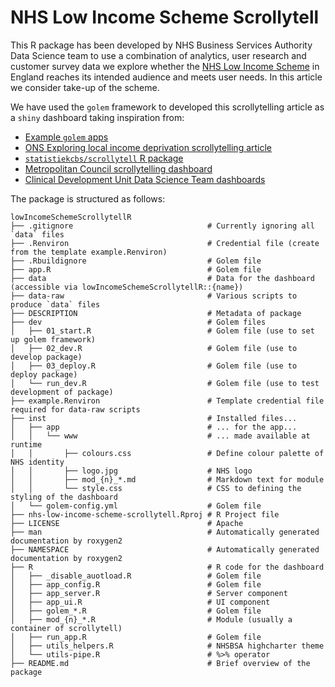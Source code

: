 # NHS Low Income Scheme Scrollytell

This R package has been developed by NHS Business Services Authority Data Science team to use a combination of analytics, user research and customer survey data we explore whether the [NHS Low Income Scheme](https://www.nhsbsa.nhs.uk/nhs-low-income-scheme) in England reaches its intended audience and meets user needs. In this article we consider take-up of the scheme.

We have used the `golem` framework to developed this scrollytelling article as a `shiny` dashboard taking inspiration from:

* [Example `golem` apps](https://github.com/ThinkR-open/golem)
* [ONS Exploring local income deprivation scrollytelling article](https://www.ons.gov.uk/visualisations/dvc1371/#/E07000223)
* [`statistiekcbs/scrollytell` R package](https://github.com/statistiekcbs/scrollytell)
* [Metropolitan Council scrollytelling dashboard](https://github.com/Metropolitan-Council/service.allocation.viz)
* [Clinical Development Unit Data Science Team dashboards](https://github.com/CDU-data-science-team)

The package is structured as follows:

```
lowIncomeSchemeScrollytellR
├── .gitignore                              # Currently ignoring all `data` files
├── .Renviron                               # Credential file (create from the template example.Renviron)
├── .Rbuildignore                           # Golem file
├── app.R                                   # Golem file
├── data                                    # Data for the dashboard (accessible via lowIncomeSchemeScrollytellR::{name})
├── data-raw                                # Various scripts to produce `data` files
├── DESCRIPTION                             # Metadata of package
├── dev                                     # Golem files
│   ├── 01_start.R                          # Golem file (use to set up golem framework)
│   ├── 02_dev.R                            # Golem file (use to develop package)
│   ├── 03_deploy.R                         # Golem file (use to deploy package)
│   └── run_dev.R                           # Golem file (use to test development of package)
├── example.Renviron                        # Template credential file required for data-raw scripts
├── inst                                    # Installed files...
│   ├── app                                 # ... for the app...
│   │   └── www                             # ... made available at runtime
│   │       ├── colours.css                 # Define colour palette of NHS identity
│   │       ├── logo.jpg                    # NHS logo
│   │       ├── mod_{n}_*.md                # Markdown text for module
│   │       └── style.css                   # CSS to defining the styling of the dashboard
│   └── golem-config.yml                    # Golem file
├── nhs-low-income-scheme-scrollytell.Rproj # R Project file
├── LICENSE                                 # Apache
├── man                                     # Automatically generated documentation by roxygen2
├── NAMESPACE                               # Automatically generated documentation by roxygen2
├── R                                       # R code for the dashboard
│   ├── _disable_auotload.R                 # Golem file
│   ├── app_config.R                        # Golem file
│   ├── app_server.R                        # Server component
│   ├── app_ui.R                            # UI component
│   ├── golem_*.R                           # Golem file
│   ├── mod_{n}_*.R                         # Module (usually a container of scrollytell)
│   ├── run_app.R                           # Golem file
│   ├── utils_helpers.R                     # NHSBSA highcharter theme
│   └── utils-pipe.R                        # %>% operator
├── README.md                               # Brief overview of the package
```
